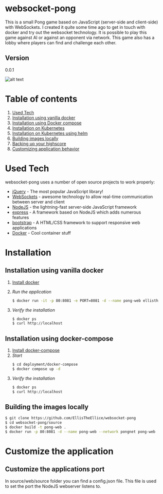 # websocket-pong

This is a small Pong game based on JavaScript (server-side and client-side) with WebSockets. I created it quite some time ago to get in touch with docker and try out the websocket technology.
It is possible to play this game against AI or against an opponent via network.
This game also has a lobby where players can find and challenge each other.

## Version
0.0.1



![alt text](https://github.com/simibimi/websocket-pong/blob/master/documentation/images/screen-capture.gif "Screenshot")


# Table of contents


1. [Used Tech](#techno)
2. [Installation using vanilla docker](#vanilla)
3. [Installation using Docker compose](#compose)
4. [Installation on Kubernetes](#kubernetes)
5. [Installation on Kubernetes using helm](#helm)
6. [Building images locally](#localbuild)
7. [Backing up your highscore](#highscore)
8. [Customizing application behavior](#customize)

# Used Tech<a name="techno"></a>

websocket-pong uses a number of open source projects to work properly:

* [jQuery] - The most popular JavaScript library!
* [WebSockets] - awesome technology to allow real-time communication between server and client
* [NodeJS] - the lightning-fast server-side JavaScript framework
* [express] - A framework based on NodeJS which adds numerous features
* [bootstrap] - A HTML/CSS framework to support responsive web applications
* [Docker] - Cool container stuff

# Installation

## Installation using vanilla docker<a name="vanilla"></a>

1. [Install docker](https://docs.docker.com/get-docker/)
<!--2. *Fulfill prerequisites*
   ```sh
   #create persistent volume
   $ mkdir /tmp/persdata
   # create a docker network
   $ docker network create pongnet
3. *Run the database*
   ```sh
   $ docker run -d --name pong-database --network pongnet -v $PWD/data:/docker-entrypoint-initdb.d -v /tmp/persdata:/var/lib/mysql ellistheellice/websocket-pong-db --character-set-server=utf8 --collation-server=utf8_general_ci
   ```-->
2. *Run the application*
   ```sh
   $ docker run -it -p 80:8081 -e PORT=8081 -d --name pong-web ellistheellice/websocket-pong
   ```
3. *Verify the installation*
   ```sh
   $ docker ps
   $ curl http://localhost
   ```


## Installation using docker-compose<a name="compose"></a>

1. [Install docker-compose](https://docs.docker.com/compose/install/)
2. *Start*
   ```sh
   $ cd deployment/docker-compose
   $ docker compose up -d
   ```
3. *Verify the installation*
   ```sh
   $ docker ps
   $ curl http://localhost
   ```

## Building the images locally<a name="localbuild"></a>

   ```sh
   $ git clone https://github.com/EllisTheEllice/websocket-pong
   $ cd websocket-pong/source
   $ docker build -t pong-web .
   $ docker run -p 80:8081 -d --name pong-web --network pongnet pong-web
   ```

<!--
# Backing up your highscore<a name="highscore"></a>

If you want to persist the highscore, you can simply create a backup of the /tmp/persdata folder which contains all the binary data of the MySQL database. Another way would be to use mysqldump. This approach is described here:

Create a crontask that runs once a day to create a dump. *Note:* This is a very simple example. Feel free to adapt this approach to your needs.
   ```sh
   $ crontab -e
   # add the following line to your crontab, then save and exit
   @daily $(which docker) exec pong-database mysqldump --user="ponguser" --password="pongpass" pong > <your-backup-path>/pong_$(date +%Y-%m-%d).sql
   ```
-->
# Customize the application<a name="customize"></a>

## Customize the applications port

In source/web/source folder you can find a config.json file. This file is used to set the port the NodeJS webserver listens to.


[jQuery]: <http://jquery.com>
[WebSockets]: <https://en.wikipedia.org/wiki/WebSocket>
[NodeJS]: <https://nodejs.org/en/>
[express]: <http://expressjs.com/>
[bootstrap]: <https://getbootstrap.com/>
[Docker]: <https://www.docker.com/>
